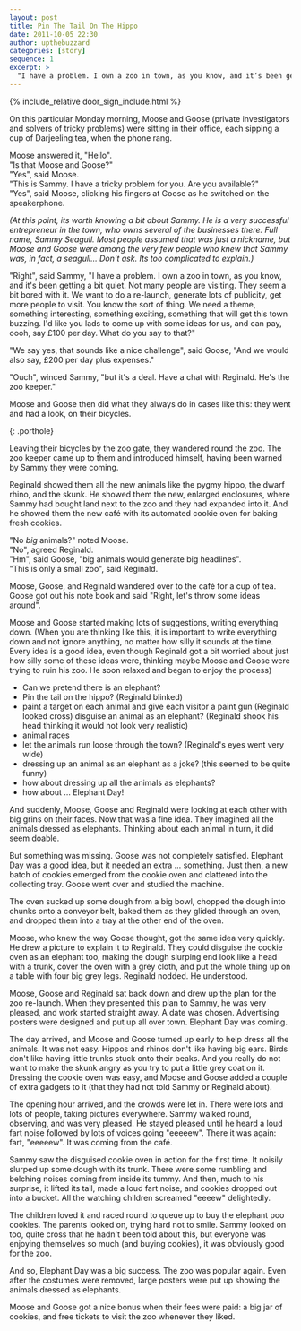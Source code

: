 ```yaml
---
layout: post
title: Pin The Tail On The Hippo
date: 2011-10-05 22:30
author: upthebuzzard
categories: [story]
sequence: 1
excerpt: >
  "I have a problem. I own a zoo in town, as you know, and it’s been getting a bit quiet. Not many people are visiting. They seem a bit bored with it. We want to do a re-launch, generate lots of publicity, get more people to visit. You know the sort of thing. We need a theme, something interesting, something exciting, something that will get this town buzzing."
---
```


{% include_relative door_sign_include.html %}

On this particular Monday morning, Moose and Goose (private investigators and solvers of tricky problems) were sitting in their office, each sipping a cup of Darjeeling tea, when the phone rang.

Moose answered it, "Hello".  
"Is that Moose and Goose?"  
"Yes", said Moose.  
"This is Sammy. I have a tricky problem for you. Are you available?"  
"Yes", said Moose, clicking his fingers at Goose as he switched on the speakerphone.

<em>(At this point, its worth knowing a bit about Sammy. He is a very successful entrepreneur in the town, who owns several of the businesses there. Full name, Sammy Seagull. Most people assumed that was just a nickname, but Moose and Goose were among the very few people who knew that Sammy was, in fact, a seagull... Don't ask. Its too complicated to explain.)</em>

"Right", said Sammy, "I have a problem. I own a zoo in town, as you know, and it's been getting a bit quiet. Not many people are visiting. They seem a bit bored with it. We want to do a re-launch, generate lots of publicity, get more people to visit. You know the sort of thing. We need a theme, something interesting, something exciting, something that will get this town buzzing. I'd like you lads to come up with some ideas for us, and can pay, oooh, say £100 per day. What do you say to that?"

"We say yes, that sounds like a nice challenge", said Goose, "And we would also say, £200 per day plus expenses."

"Ouch", winced Sammy, "but it's a deal. Have a chat with Reginald. He's the zoo keeper."

Moose and Goose then did what they always do in cases like this: they went and had a look, on their bicycles.

<p/>{: .porthole}

Leaving their bicycles by the zoo gate, they wandered round the zoo. The zoo keeper came up to them and introduced himself, having been warned by Sammy they were coming.

Reginald showed them all the new animals like the pygmy hippo, the dwarf rhino, and the skunk. He showed them the new, enlarged enclosures, where Sammy had bought land next to the zoo and they had expanded into it. And he showed them the new café with its automated cookie oven for baking fresh cookies.

"No _big_ animals?" noted Moose.  
"No", agreed Reginald.  
"Hm", said Goose, "big animals would generate big headlines".  
"This is only a small zoo", said Reginald.

Moose, Goose, and Reginald wandered over to the café for a cup of tea. Goose got out his note book and said "Right, let's throw some ideas around".

Moose and Goose started making lots of suggestions, writing everything down. (When you are thinking like this, it is important to write everything down and not ignore anything, no matter how silly it sounds at the time. Every idea is a good idea, even though Reginald got a bit worried about just how silly some of these ideas were, thinking maybe Moose and Goose were trying to ruin his zoo. He soon relaxed and began to enjoy the process)

* Can we pretend there is an elephant?
* Pin the tail on the hippo? (Reginald blinked)
* paint a target on each animal and give each visitor a paint gun (Reginald looked cross)
disguise an animal as an elephant? (Reginald shook his head thinking it would not look very realistic)
* animal races
* let the animals run loose through the town? (Reginald's eyes went very wide)
* dressing up an animal as an elephant as a joke? (this seemed to be quite funny)
* how about dressing up all the animals as elephants?
* how about … Elephant Day!

And suddenly, Moose, Goose and Reginald were looking at each other with big grins on their faces. Now that was a fine idea. They imagined all the animals dressed as elephants. Thinking about each animal in turn, it did seem doable.

But something was missing. Goose was not completely satisfied. Elephant Day was a good idea, but it needed an extra … something. Just then, a new batch of cookies emerged from the cookie oven and clattered into the collecting tray. Goose went over and studied the machine.

The oven sucked up some dough from a big bowl, chopped the dough into chunks onto a conveyor belt, baked them as they glided through an oven, and dropped them into a tray at the other end of the oven.

Moose, who knew the way Goose thought, got the same idea very quickly. He drew a picture to explain it to Reginald. They could disguise the cookie oven as an elephant too, making the dough slurping end look like a head with a trunk, cover the oven with a grey cloth, and put the whole thing up on a table with four big grey legs. Reginald nodded. He understood.

Moose, Goose and Reginald sat back down and drew up the plan for the zoo re-launch. When they presented this plan to Sammy, he was very pleased, and work started straight away. A date was chosen. Advertising posters were designed and put up all over town. Elephant Day was coming.

The day arrived, and Moose and Goose turned up early to help dress all the animals. It was not easy. Hippos and rhinos don't like having big ears. Birds don't like having little trunks stuck onto their beaks. And you really do not want to make the skunk angry as you try to put a little grey coat on it. Dressing the cookie oven was easy, and Moose and Goose added a couple of extra gadgets to it (that they had not told Sammy or Reginald about).

The opening hour arrived, and the crowds were let in. There were lots and lots of people, taking pictures everywhere. Sammy walked round, observing, and was very pleased. He stayed pleased until he heard a loud fart noise followed by lots of voices going "eeeeew". There it was again: fart, "eeeeew". It was coming from the café.

Sammy saw the disguised cookie oven in action for the first time. It noisily slurped up some dough with its trunk. There were some rumbling and belching noises coming from inside its tummy. And then, much to his surprise, it lifted its tail, made a loud fart noise, and cookies dropped out into a bucket. All the watching children screamed "eeeew" delightedly.

The children loved it and raced round to queue up to buy the elephant poo cookies. The parents looked on, trying hard not to smile. Sammy looked on too, quite cross that he hadn't been told about this, but everyone was enjoying themselves so much (and buying cookies), it was obviously good for the zoo.

And so, Elephant Day was a big success. The zoo was popular again. Even after the costumes were removed, large posters were put up showing the animals dressed as elephants.

Moose and Goose got a nice bonus when their fees were paid: a big jar of cookies, and free tickets to visit the zoo whenever they liked.
